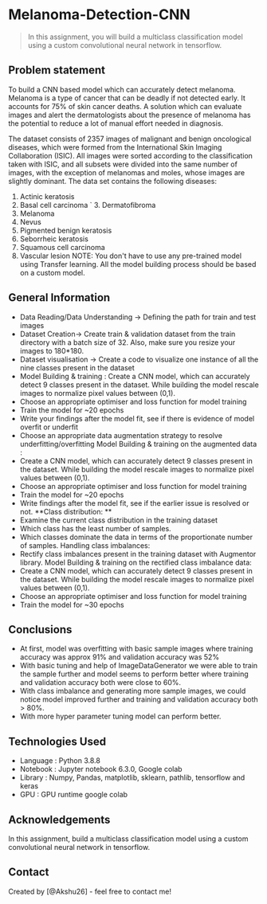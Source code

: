 # Melanoma-Detection-CNN
> In this assignment, you will build a multiclass classification model using a custom convolutional neural network in tensorflow.

## Problem statement
To build a CNN based model which can accurately detect melanoma. Melanoma is a type of cancer that can be deadly if not detected early. It accounts for 75% of skin cancer deaths. A solution which can evaluate images and alert the dermatologists about the presence of melanoma has the potential to reduce a lot of manual effort needed in diagnosis.

The dataset consists of 2357 images of malignant and benign oncological diseases, which were formed from the International Skin Imaging Collaboration (ISIC). All images were sorted according to the classification taken with ISIC, and all subsets were divided into the same number of images, with the exception of melanomas and moles, whose images are slightly dominant. The data set contains the following diseases:

  1. Actinic keratosis
  2. Basal cell carcinoma
` 3. Dermatofibroma
  4. Melanoma
  5. Nevus
  6. Pigmented benign keratosis
  7. Seborrheic keratosis
  8. Squamous cell carcinoma
  9. Vascular lesion
NOTE: You don't have to use any pre-trained model using Transfer learning. All the model building process should be based on a custom model.

## General Information
* Data Reading/Data Understanding → Defining the path for train and test images
* Dataset Creation→ Create train & validation dataset from the train directory with a batch size of 32. Also, make sure you resize your images to 180*180.
* Dataset visualisation → Create a code to visualize one instance of all the nine classes present in the dataset
* Model Building & training : Create a CNN model, which can accurately detect 9 classes present in the dataset. While building the model rescale images to normalize pixel values between (0,1).
* Choose an appropriate optimiser and loss function for model training
* Train the model for ~20 epochs
* Write your findings after the model fit, see if there is evidence of model overfit or underfit
* Choose an appropriate data augmentation strategy to resolve underfitting/overfitting Model Building & training on the augmented data :
* Create a CNN model, which can accurately detect 9 classes present in the dataset. While building the model rescale images to normalize pixel values between (0,1).
* Choose an appropriate optimiser and loss function for model training
* Train the model for ~20 epochs
* Write findings after the model fit, see if the earlier issue is resolved or not. **Class distribution: **
* Examine the current class distribution in the training dataset
* Which class has the least number of samples.
* Which classes dominate the data in terms of the proportionate number of samples. Handling class imbalances:
* Rectify class imbalances present in the training dataset with Augmentor library. Model Building & training on the rectified class imbalance data:
* Create a CNN model, which can accurately detect 9 classes present in the dataset. While building the model rescale images to normalize pixel values between (0,1).
* Choose an appropriate optimiser and loss function for model training
* Train the model for ~30 epochs

## Conclusions
* At first, model was overfitting with basic sample images where training accuracy was approx 91% and validation accuracy was 52%
* With basic tuning and help of ImageDataGenerator we were able to train the sample further and model seems to perform better where training and validation accuracy both were close to 60%.
* With class imbalance and generating more sample images, we could notice model improved further and training and validation accuracy both > 80%.
* With more hyper parameter tuning model can perform better.

## Technologies Used
* Language : Python 3.8.8
* Notebook : Jupyter notebook 6.3.0, Google colab
* Library : Numpy, Pandas, matplotlib, sklearn, pathlib, tensorflow and keras
* GPU : GPU runtime google colab


## Acknowledgements
In this assignment, build a multiclass classification model using a custom convolutional neural network in tensorflow.

## Contact
Created by [@Akshu26] - feel free to contact me!


<!-- Optional -->
<!-- ## License -->
<!-- This project is open source and available under the [... License](). -->

<!-- You don't have to include all sections - just the one's relevant to your project -->
